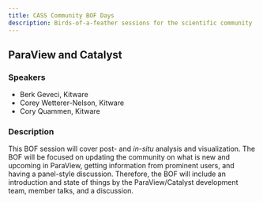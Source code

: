 ```yaml
---
title: CASS Community BOF Days
description: Birds-of-a-feather sessions for the scientific community
---
```


## ParaView and Catalyst

### Speakers
- Berk Geveci, Kitware
- Corey Wetterer-Nelson, Kitware
- Cory Quammen, Kitware

### Description
This BOF session will cover post- and _in-situ_ analysis and visualization. The BOF will be focused on updating the community on what is new and upcoming in ParaView, getting information from prominent users, and having a panel-style discussion. Therefore, the BOF will include an introduction and state of things by the ParaView/Catalyst development team, member talks, and a discussion.